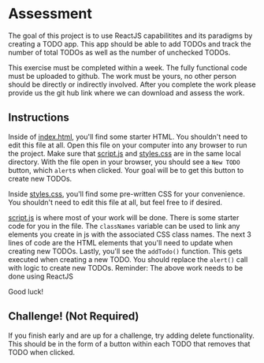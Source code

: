 # Assessment

The goal of this project is to use ReactJS capabilitites and its paradigms by creating a TODO app. This app should be able to add TODOs and track the number of total TODOs as well as the number of unchecked TODOs.

This exercise must be completed within a week. The fully functional code must be uploaded to github. The work must be yours, no other person should be directly or indirectly involved.  After you complete the work please provide us the git hub link where we can download and assess the work.

## Instructions
Inside of [index.html](/index.html), you'll find some starter HTML. You shouldn't need to edit this file at all. Open this file on your computer into any browser to run the project. Make sure that [script.js](/script.js) and [styles.css](/styles.css)
are in the same local directory. With the file open in your browser, you should see a `New TODO` button, which `alert`s when clicked. Your goal will be to get this button to create new TODOs.

Inside [styles.css](/styles.css), you'll find some pre-written CSS for your convenience. You shouldn't need to edit this file at all, but feel free to if desired.

[script.js](/script.js) is where most of your work will be done. There is some starter code for you in the file. The `classNames` variable can be used to link any elements you create in js with the associated CSS class names. The next 3 lines of code are the HTML elements that you'll need to update when creating new
TODOs. Lastly, you'll see the `addTodo()` function. This gets executed when creating a new TODO. You should replace the `alert()` call with logic to create new TODOs.
Reminder: The above work needs to be done using ReactJS


Good luck!

## Challenge! (Not Required)
If you finish early and are up for a challenge, try adding delete functionality. This should be in the form of a button within each TODO that removes that TODO when clicked. 
